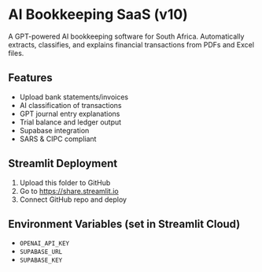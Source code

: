 
# AI Bookkeeping SaaS (v10)

A GPT-powered AI bookkeeping software for South Africa. Automatically extracts, classifies, and explains financial transactions from PDFs and Excel files.

## Features
- Upload bank statements/invoices
- AI classification of transactions
- GPT journal entry explanations
- Trial balance and ledger output
- Supabase integration
- SARS & CIPC compliant

## Streamlit Deployment
1. Upload this folder to GitHub
2. Go to https://share.streamlit.io
3. Connect GitHub repo and deploy

## Environment Variables (set in Streamlit Cloud)
- `OPENAI_API_KEY`
- `SUPABASE_URL`
- `SUPABASE_KEY`
